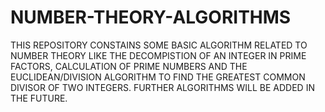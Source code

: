 # NUMBER-THEORY-ALGORITHMS
THIS REPOSITORY CONSTAINS SOME BASIC ALGORITHM RELATED TO NUMBER THEORY LIKE THE DECOMPISTION OF AN INTEGER IN PRIME FACTORS, CALCULATION OF PRIME NUMBERS AND THE EUCLIDEAN/DIVISION ALGORITHM TO FIND THE GREATEST COMMON DIVISOR OF TWO INTEGERS. FURTHER ALGORITHMS WILL BE ADDED IN THE FUTURE.
